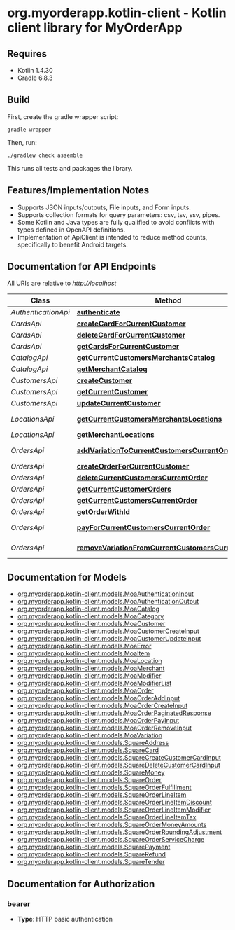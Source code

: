 # org.myorderapp.kotlin-client - Kotlin client library for MyOrderApp

## Requires

* Kotlin 1.4.30
* Gradle 6.8.3

## Build

First, create the gradle wrapper script:

```
gradle wrapper
```

Then, run:

```
./gradlew check assemble
```

This runs all tests and packages the library.

## Features/Implementation Notes

* Supports JSON inputs/outputs, File inputs, and Form inputs.
* Supports collection formats for query parameters: csv, tsv, ssv, pipes.
* Some Kotlin and Java types are fully qualified to avoid conflicts with types defined in OpenAPI definitions.
* Implementation of ApiClient is intended to reduce method counts, specifically to benefit Android targets.

<a name="documentation-for-api-endpoints"></a>
## Documentation for API Endpoints

All URIs are relative to *http://localhost*

Class | Method | HTTP request | Description
------------ | ------------- | ------------- | -------------
*AuthenticationApi* | [**authenticate**](docs/AuthenticationApi.md#authenticate) | **POST** /v1/authentication | 
*CardsApi* | [**createCardForCurrentCustomer**](docs/CardsApi.md#createcardforcurrentcustomer) | **POST** /v1/customers/current/cards | 
*CardsApi* | [**deleteCardForCurrentCustomer**](docs/CardsApi.md#deletecardforcurrentcustomer) | **DELETE** /v1/customers/current/cards | 
*CardsApi* | [**getCardsForCurrentCustomer**](docs/CardsApi.md#getcardsforcurrentcustomer) | **GET** /v1/customers/current/cards | 
*CatalogApi* | [**getCurrentCustomersMerchantsCatalog**](docs/CatalogApi.md#getcurrentcustomersmerchantscatalog) | **GET** /v1/customers/current/merchant/catalog | 
*CatalogApi* | [**getMerchantCatalog**](docs/CatalogApi.md#getmerchantcatalog) | **GET** /v1/merchants/{moaId}/catalog | 
*CustomersApi* | [**createCustomer**](docs/CustomersApi.md#createcustomer) | **POST** /v1/customers | 
*CustomersApi* | [**getCurrentCustomer**](docs/CustomersApi.md#getcurrentcustomer) | **GET** /v1/customers/current | 
*CustomersApi* | [**updateCurrentCustomer**](docs/CustomersApi.md#updatecurrentcustomer) | **PATCH** /v1/customers/current | 
*LocationsApi* | [**getCurrentCustomersMerchantsLocations**](docs/LocationsApi.md#getcurrentcustomersmerchantslocations) | **GET** /v1/customers/current/merchant/locations | 
*LocationsApi* | [**getMerchantLocations**](docs/LocationsApi.md#getmerchantlocations) | **GET** /v1/merchants/{moaId}/locations | 
*OrdersApi* | [**addVariationToCurrentCustomersCurrentOrder**](docs/OrdersApi.md#addvariationtocurrentcustomerscurrentorder) | **PUT** /v1/customers/current/orders/current/variation | 
*OrdersApi* | [**createOrderForCurrentCustomer**](docs/OrdersApi.md#createorderforcurrentcustomer) | **POST** /v1/customers/current/orders/current | 
*OrdersApi* | [**deleteCurrentCustomersCurrentOrder**](docs/OrdersApi.md#deletecurrentcustomerscurrentorder) | **DELETE** /v1/customers/current/orders/current | 
*OrdersApi* | [**getCurrentCustomerOrders**](docs/OrdersApi.md#getcurrentcustomerorders) | **GET** /v1/customers/current/orders | 
*OrdersApi* | [**getCurrentCustomersCurrentOrder**](docs/OrdersApi.md#getcurrentcustomerscurrentorder) | **GET** /v1/customers/current/orders/current | 
*OrdersApi* | [**getOrderWithId**](docs/OrdersApi.md#getorderwithid) | **GET** /v1/orders/{moaId} | 
*OrdersApi* | [**payForCurrentCustomersCurrentOrder**](docs/OrdersApi.md#payforcurrentcustomerscurrentorder) | **PUT** /v1/customers/current/orders/current/payment | 
*OrdersApi* | [**removeVariationFromCurrentCustomersCurrentOrder**](docs/OrdersApi.md#removevariationfromcurrentcustomerscurrentorder) | **DELETE** /v1/customers/current/orders/current/variation | 


<a name="documentation-for-models"></a>
## Documentation for Models

 - [org.myorderapp.kotlin-client.models.MoaAuthenticationInput](docs/MoaAuthenticationInput.md)
 - [org.myorderapp.kotlin-client.models.MoaAuthenticationOutput](docs/MoaAuthenticationOutput.md)
 - [org.myorderapp.kotlin-client.models.MoaCatalog](docs/MoaCatalog.md)
 - [org.myorderapp.kotlin-client.models.MoaCategory](docs/MoaCategory.md)
 - [org.myorderapp.kotlin-client.models.MoaCustomer](docs/MoaCustomer.md)
 - [org.myorderapp.kotlin-client.models.MoaCustomerCreateInput](docs/MoaCustomerCreateInput.md)
 - [org.myorderapp.kotlin-client.models.MoaCustomerUpdateInput](docs/MoaCustomerUpdateInput.md)
 - [org.myorderapp.kotlin-client.models.MoaError](docs/MoaError.md)
 - [org.myorderapp.kotlin-client.models.MoaItem](docs/MoaItem.md)
 - [org.myorderapp.kotlin-client.models.MoaLocation](docs/MoaLocation.md)
 - [org.myorderapp.kotlin-client.models.MoaMerchant](docs/MoaMerchant.md)
 - [org.myorderapp.kotlin-client.models.MoaModifier](docs/MoaModifier.md)
 - [org.myorderapp.kotlin-client.models.MoaModifierList](docs/MoaModifierList.md)
 - [org.myorderapp.kotlin-client.models.MoaOrder](docs/MoaOrder.md)
 - [org.myorderapp.kotlin-client.models.MoaOrderAddInput](docs/MoaOrderAddInput.md)
 - [org.myorderapp.kotlin-client.models.MoaOrderCreateInput](docs/MoaOrderCreateInput.md)
 - [org.myorderapp.kotlin-client.models.MoaOrderPaginatedResponse](docs/MoaOrderPaginatedResponse.md)
 - [org.myorderapp.kotlin-client.models.MoaOrderPayInput](docs/MoaOrderPayInput.md)
 - [org.myorderapp.kotlin-client.models.MoaOrderRemoveInput](docs/MoaOrderRemoveInput.md)
 - [org.myorderapp.kotlin-client.models.MoaVariation](docs/MoaVariation.md)
 - [org.myorderapp.kotlin-client.models.SquareAddress](docs/SquareAddress.md)
 - [org.myorderapp.kotlin-client.models.SquareCard](docs/SquareCard.md)
 - [org.myorderapp.kotlin-client.models.SquareCreateCustomerCardInput](docs/SquareCreateCustomerCardInput.md)
 - [org.myorderapp.kotlin-client.models.SquareDeleteCustomerCardInput](docs/SquareDeleteCustomerCardInput.md)
 - [org.myorderapp.kotlin-client.models.SquareMoney](docs/SquareMoney.md)
 - [org.myorderapp.kotlin-client.models.SquareOrder](docs/SquareOrder.md)
 - [org.myorderapp.kotlin-client.models.SquareOrderFulfillment](docs/SquareOrderFulfillment.md)
 - [org.myorderapp.kotlin-client.models.SquareOrderLineItem](docs/SquareOrderLineItem.md)
 - [org.myorderapp.kotlin-client.models.SquareOrderLineItemDiscount](docs/SquareOrderLineItemDiscount.md)
 - [org.myorderapp.kotlin-client.models.SquareOrderLineItemModifier](docs/SquareOrderLineItemModifier.md)
 - [org.myorderapp.kotlin-client.models.SquareOrderLineItemTax](docs/SquareOrderLineItemTax.md)
 - [org.myorderapp.kotlin-client.models.SquareOrderMoneyAmounts](docs/SquareOrderMoneyAmounts.md)
 - [org.myorderapp.kotlin-client.models.SquareOrderRoundingAdjustment](docs/SquareOrderRoundingAdjustment.md)
 - [org.myorderapp.kotlin-client.models.SquareOrderServiceCharge](docs/SquareOrderServiceCharge.md)
 - [org.myorderapp.kotlin-client.models.SquarePayment](docs/SquarePayment.md)
 - [org.myorderapp.kotlin-client.models.SquareRefund](docs/SquareRefund.md)
 - [org.myorderapp.kotlin-client.models.SquareTender](docs/SquareTender.md)


<a name="documentation-for-authorization"></a>
## Documentation for Authorization

<a name="bearer"></a>
### bearer

- **Type**: HTTP basic authentication

